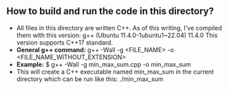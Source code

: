 ## How to build and run the code in this directory?
- All files in this directory are written C++. As of this writing, I've compiled them with this version: g++ (Ubuntu 11.4.0-1ubuntu1~22.04) 11.4.0
  This version supports C++17 standard.
- **General g++ command:** g++ -Wall -g <FILE_NAME> -o <FILE_NAME_WITHOUT_EXTENSION>
- **Example:** $ g++ -Wall -g min_max_sum.cpp -o min_max_sum
- This will create a C++ executable named min_max_sum in the current directory which can be run like this: ./min_max_sum
